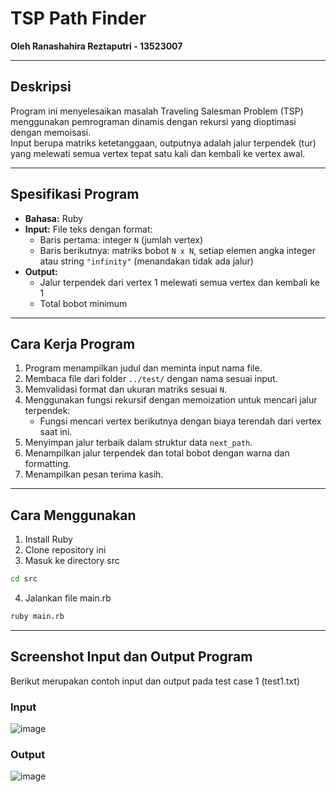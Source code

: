 # TSP Path Finder

**Oleh Ranashahira Reztaputri - 13523007**

---

## Deskripsi

Program ini menyelesaikan masalah Traveling Salesman Problem (TSP) menggunakan pemrograman dinamis dengan rekursi yang dioptimasi dengan memoisasi.  
Input berupa matriks ketetanggaan, outputnya adalah jalur terpendek (tur) yang melewati semua vertex tepat satu kali dan kembali ke vertex awal.

---

## Spesifikasi Program

- **Bahasa:** Ruby  
- **Input:** File teks dengan format:
  - Baris pertama: integer `N` (jumlah vertex)  
  - Baris berikutnya: matriks bobot `N x N`, setiap elemen angka integer atau string `"infinity"` (menandakan tidak ada jalur)  
- **Output:**  
  - Jalur terpendek dari vertex 1 melewati semua vertex dan kembali ke 1  
  - Total bobot minimum  

---

## Cara Kerja Program

1. Program menampilkan judul dan meminta input nama file.  
2. Membaca file dari folder `../test/` dengan nama sesuai input.  
3. Memvalidasi format dan ukuran matriks sesuai `N`.    
4. Menggunakan fungsi rekursif dengan memoization untuk mencari jalur terpendek:  
   - Fungsi mencari vertex berikutnya dengan biaya terendah dari vertex saat ini.  
5. Menyimpan jalur terbaik dalam struktur data `next_path`.  
6. Menampilkan jalur terpendek dan total bobot dengan warna dan formatting.  
7. Menampilkan pesan terima kasih.

---

## Cara Menggunakan

1. Install Ruby
2. Clone repository ini
3. Masuk ke directory src
  ```bash
  cd src
  ```
4. Jalankan file main.rb
  ```bash
  ruby main.rb
  ```

---

## Screenshot Input dan Output Program
Berikut merupakan contoh input dan output pada test case 1 (test1.txt)
   ### Input
   ![image](https://github.com/user-attachments/assets/c3420056-d057-430a-8f68-29bc70e29448)

  ### Output
  ![image](https://github.com/user-attachments/assets/37b7260d-8e78-44a6-ac5a-2b1a03a863fe)


